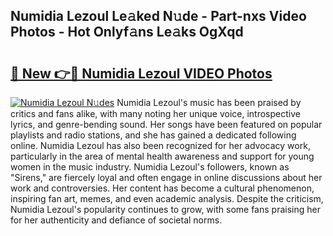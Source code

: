 ## Numidia Lezoul Le𝚊ked N𝚞de - Part-nxs Video Photos - Hot Onlyf𝚊ns Le𝚊ks OgXqd

# <h2><a href="http://ab68597.deff.icu/?id=Numidia+Lezoul">🔗 New 👉🔴 Numidia Lezoul VIDEO Photos</a></h2>

[![Numidia Lezoul N𝚞des](https://i.imgur.com/rIISA9y.gif)](http://ab68597.deff.icu/?id=Numidia+Lezoul)
Numidia Lezoul's music has been praised by critics and fans alike, with many noting her unique voice, introspective lyrics, and genre-bending sound. Her songs have been featured on popular playlists and radio stations, and she has gained a dedicated following online. Numidia Lezoul has also been recognized for her advocacy work, particularly in the area of mental health awareness and support for young women in the music industry. Numidia Lezoul's followers, known as "Sirens," are fiercely loyal and often engage in online discussions about her work and controversies. Her content has become a cultural phenomenon, inspiring fan art, memes, and even academic analysis. Despite the criticism, Numidia Lezoul's popularity continues to grow, with some fans praising her for her authenticity and defiance of societal norms.
